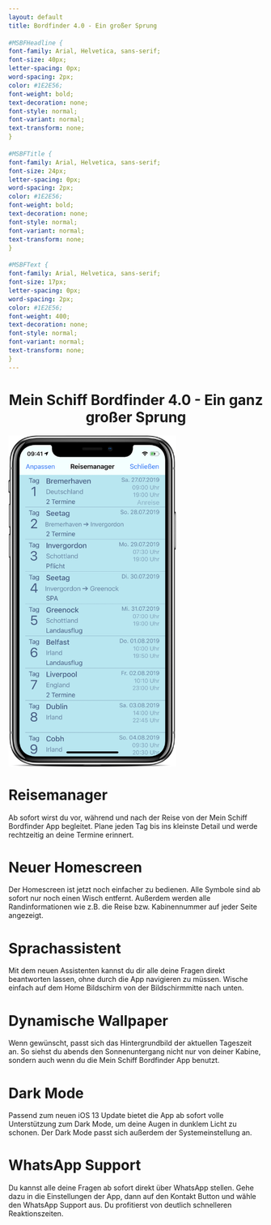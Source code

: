 ```yaml
---
layout: default
title: Bordfinder 4.0 - Ein großer Sprung

#MSBFHeadline {
font-family: Arial, Helvetica, sans-serif;
font-size: 40px;
letter-spacing: 0px;
word-spacing: 2px;
color: #1E2E56;
font-weight: bold;
text-decoration: none;
font-style: normal;
font-variant: normal;
text-transform: none;
}

#MSBFTitle {
font-family: Arial, Helvetica, sans-serif;
font-size: 24px;
letter-spacing: 0px;
word-spacing: 2px;
color: #1E2E56;
font-weight: bold;
text-decoration: none;
font-style: normal;
font-variant: normal;
text-transform: none;
}

#MSBFText {
font-family: Arial, Helvetica, sans-serif;
font-size: 17px;
letter-spacing: 0px;
word-spacing: 2px;
color: #1E2E56;
font-weight: 400;
text-decoration: none;
font-style: normal;
font-variant: normal;
text-transform: none;
}
---
```


# <center>Mein Schiff Bordfinder 4.0 - Ein ganz großer Sprung</center>

<img src="/Promo4.0Resources/promoManager.png" alt="TravelMangerPromoImage" class="inline" height="654" width="331" align="middle"/>

# Reisemanager

Ab sofort wirst du vor, während und nach der Reise von der Mein Schiff Bordfinder App begleitet. Plane jeden Tag bis ins kleinste Detail und werde rechtzeitig an deine Termine erinnert.

# Neuer Homescreen
Der Homescreen ist jetzt noch einfacher zu bedienen. Alle Symbole sind ab sofort nur noch einen Wisch entfernt. Außerdem werden alle Randinformationen wie z.B. die Reise bzw. Kabinennummer auf jeder Seite angezeigt.

# Sprachassistent

Mit dem neuen Assistenten kannst du dir alle deine Fragen direkt beantworten lassen, ohne durch die App navigieren zu müssen. Wische einfach auf dem Home Bildschirm von der Bildschirmmitte nach unten.

# Dynamische Wallpaper

Wenn gewünscht, passt sich das Hintergrundbild der aktuellen Tageszeit an. So siehst du abends den Sonnenuntergang nicht nur von deiner Kabine, sondern auch wenn du die Mein Schiff Bordfinder App benutzt.

# Dark Mode

Passend zum neuen iOS 13 Update bietet die App ab sofort volle Unterstützung zum Dark Mode, um deine Augen in dunklem Licht zu schonen. Der Dark Mode passt sich außerdem der Systemeinstellung an.

# WhatsApp Support

Du kannst alle deine Fragen ab sofort direkt über WhatsApp stellen. Gehe dazu in die Einstellungen der App, dann auf den Kontakt Button und wähle den WhatsApp Support aus. Du profitierst von deutlich schnelleren Reaktionszeiten.
